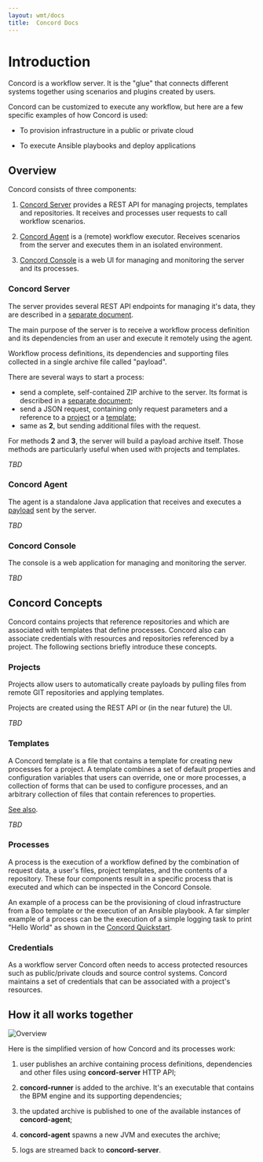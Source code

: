 ```yaml
---
layout: wmt/docs
title:  Concord Docs
---
```


# Introduction

Concord is a workflow server. It is the "glue" that connects different systems together using scenarios and plugins created by users.

Concord can be customized to execute any workflow, but here are a few specific examples of how Concord is used:

* To provision infrastructure in a public or private cloud

* To execute Ansible playbooks and deploy applications

## Overview

Concord consists of three components:

1. [Concord Server](#server) provides a REST API for managing projects, templates and repositories. It receives and processes user requests to call workflow scenarios.

2. [Concord Agent](#agent) is a (remote) workflow executor. Receives scenarios from the server and executes them in an isolated environment.

3. [Concord Console](#console) is a web UI for managing and monitoring the server and its processes.

### Concord Server

The server provides several REST API endpoints for managing it's data,
they are described in a [separate document](./api).

The main purpose of the server is to receive a workflow process
definition and its dependencies from an user and execute it remotely
using the agent.

Workflow process definitions, its dependencies and supporting files
collected in a single archive file called "payload".

There are several ways to start a process:

- send a complete, self-contained ZIP archive to the server. Its
format is described in a
[separate document](./processes.md#payload-format);
- send a JSON request, containing only request parameters and a
reference to a [project](#project) or a [template](#template);
- same as **2**, but sending additional files with the request.

For methods **2** and **3**, the server will build a payload archive
itself. Those methods are particularly useful when used with projects
and templates.

*TBD*

### Concord Agent

The agent is a standalone Java application that receives and executes
a [payload](#payload) sent by the server.

*TBD*

### Concord Console 

The console is a web application for managing and monitoring the
server.

*TBD*

## Concord Concepts

Concord contains projects that reference repositories and which are
associated with templates that define processes.  Concord also can
associate credentials with resources and repositories referenced by a
project.  The following sections briefly introduce these concepts.

### Projects

Projects allow users to automatically create payloads by pulling files
from remote GIT repositories and applying templates.

Projects are created using the REST API or (in the near future) the UI.

*TBD*

### Templates

A Concord template is a file that contains a template for creating
new processes for a project. A template combines a set of default
properties and configuration variables that users can override, one or
more processes, a collection of forms that can be used to configure
processes, and an arbitrary collection of files that contain
references to properties.

[See also](./templates.md).

*TBD*

### Processes

A process is the execution of a workflow defined by the combination of
request data, a user's files, project templates, and the contents of a
repository.  These four components result in a specific process that
is executed and which can be inspected in the Concord Console.

An example of a process can be the provisioning of cloud
infrastructure from a Boo template or the execution of an Ansible
playbook.  A far simpler example of a process can be the execution of
a simple logging task to print "Hello World" as shown in the [Concord
Quickstart](quickstart.md).

### Credentials

As a workflow server Concord often needs to access protected resources
such as public/private clouds and source control systems.  Concord
maintains a set of credentials that can be associated with a project's
resources.

## How it all works together

![Overview](images/runtime-overview.png)

Here is the simplified version of how Concord and its processes work:

1. user publishes an archive containing process definitions,
   dependencies and other files using **concord-server** HTTP API;

2. **concord-runner** is added to the archive. It's an executable that
   contains the BPM engine and its supporting dependencies;

3. the updated archive is published to one of the available instances
   of **concord-agent**;

4. **concord-agent** spawns a new JVM and executes the archive;

5. logs are streamed back to **concord-server**.

